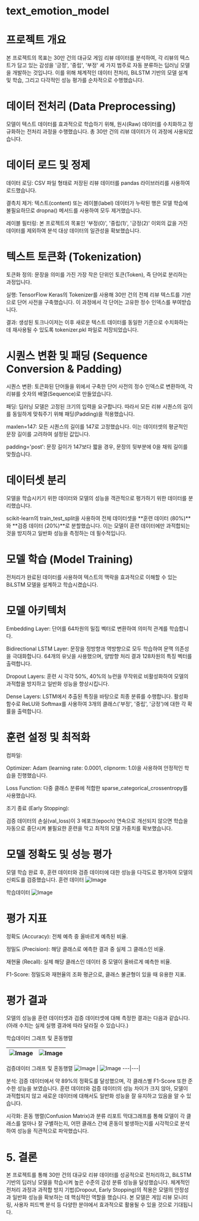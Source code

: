 # text_emotion_model

# 프로젝트 개요 
본 프로젝트의 목표는 30만 건의 대규모 게임 리뷰 데이터를 분석하여, 각 리뷰의 텍스트가 담고 있는 감성을 '긍정', '중립', '부정' 세 가지 범주로 자동 분류하는 딥러닝 모델을 개발하는 것입니다. 이를 위해 체계적인 데이터 전처리, BiLSTM 기반의 모델 설계 및 학습, 그리고 다각적인 성능 평가를 순차적으로 수행했습니다.

# 데이터 전처리 (Data Preprocessing)
모델이 텍스트 데이터를 효과적으로 학습하기 위해, 원시(Raw) 데이터를 수치화하고 정규화하는 전처리 과정을 수행했습니다. 총 30만 건의 리뷰 데이터가 이 과정에 사용되었습니다.

# 데이터 로드 및 정제
데이터 로딩: CSV 파일 형태로 저장된 리뷰 데이터를 pandas 라이브러리를 사용하여 로드했습니다.

결측치 제거: 텍스트(content) 또는 레이블(label) 데이터가 누락된 행은 모델 학습에 불필요하므로 dropna() 메서드를 사용하여 모두 제거했습니다.

레이블 필터링: 본 프로젝트의 목표인 '부정(0)', '중립(1)', '긍정(2)' 이외의 값을 가진 데이터를 제외하여 분석 대상 데이터의 일관성을 확보했습니다.

# 텍스트 토큰화 (Tokenization)
토큰화 정의: 문장을 의미를 가진 가장 작은 단위인 토큰(Token), 즉 단어로 분리하는 과정입니다.

실행: TensorFlow Keras의 Tokenizer를 사용해 30만 건의 전체 리뷰 텍스트를 기반으로 단어 사전을 구축했습니다. 이 과정에서 각 단어는 고유한 정수 인덱스를 부여받습니다.

결과: 생성된 토크나이저는 이후 새로운 텍스트 데이터를 동일한 기준으로 수치화하는 데 재사용될 수 있도록 tokenizer.pkl 파일로 저장되었습니다.

# 시퀀스 변환 및 패딩 (Sequence Conversion & Padding)
시퀀스 변환: 토큰화된 단어들을 위에서 구축한 단어 사전의 정수 인덱스로 변환하여, 각 리뷰를 숫자의 배열(Sequence)로 만들었습니다.

패딩: 딥러닝 모델은 고정된 크기의 입력을 요구합니다. 따라서 모든 리뷰 시퀀스의 길이를 동일하게 맞춰주기 위해 패딩(Padding)을 적용했습니다.

maxlen=147: 모든 시퀀스의 길이를 147로 고정했습니다. 이는 데이터셋의 평균적인 문장 길이를 고려하여 설정된 값입니다.

padding='post': 문장 길이가 147보다 짧을 경우, 문장의 뒷부분에 0을 채워 길이를 맞췄습니다.

# 데이터셋 분리
모델을 학습시키기 위한 데이터와 모델의 성능을 객관적으로 평가하기 위한 데이터를 분리했습니다.

scikit-learn의 train_test_split을 사용하여 전체 데이터셋을 **훈련 데이터 (80%)**와 **검증 데이터 (20%)**로 분할했습니다. 이는 모델이 훈련 데이터에만 과적합되는 것을 방지하고 일반화 성능을 측정하는 데 필수적입니다.

# 모델 학습 (Model Training)
전처리가 완료된 데이터를 사용하여 텍스트의 맥락을 효과적으로 이해할 수 있는 BiLSTM 모델을 설계하고 학습시켰습니다.

# 모델 아키텍처
Embedding Layer: 단어를 64차원의 밀집 벡터로 변환하여 의미적 관계를 학습합니다.

Bidirectional LSTM Layer: 문장을 정방향과 역방향으로 모두 학습하여 문맥 의존성을 극대화합니다. 64개의 유닛을 사용했으며, 양방향 처리 결과 128차원의 특징 벡터를 출력합니다.

Dropout Layers: 훈련 시 각각 50%, 40%의 뉴런을 무작위로 비활성화하여 모델의 과적합을 방지하고 일반화 성능을 향상시킵니다.

Dense Layers: LSTM에서 추출된 특징을 바탕으로 최종 분류를 수행합니다. 활성화 함수로 ReLU와 Softmax를 사용하여 3개의 클래스('부정', '중립', '긍정')에 대한 각 확률을 출력합니다.

# 훈련 설정 및 최적화
컴파일:

Optimizer: Adam (learning rate: 0.0001, clipnorm: 1.0)을 사용하여 안정적인 학습을 진행했습니다.

Loss Function: 다중 클래스 분류에 적합한 sparse_categorical_crossentropy를 사용했습니다.

조기 종료 (Early Stopping):

검증 데이터의 손실(val_loss)이 3 에포크(epoch) 연속으로 개선되지 않으면 학습을 자동으로 중단시켜 불필요한 훈련을 막고 최적의 모델 가중치를 확보했습니다.

# 모델 정확도 및 성능 평가
모델 학습 완료 후, 훈련 데이터와 검증 데이터에 대한 성능을 다각도로 평가하여 모델의 신뢰도를 검증했습니다.
훈련 데이터 
![Image](https://github.com/user-attachments/assets/6b816cb5-1eea-41f6-ace4-98847012ddb1)

학습데이터
![Image](https://github.com/user-attachments/assets/4f4bf020-8219-44b6-8dcb-55f978f23200)
# 평가 지표
정확도 (Accuracy): 전체 예측 중 올바르게 예측된 비율.

정밀도 (Precision): 해당 클래스로 예측한 결과 중 실제 그 클래스인 비율.

재현율 (Recall): 실제 해당 클래스인 데이터 중 모델이 올바르게 예측한 비율.

F1-Score: 정밀도와 재현율의 조화 평균으로, 클래스 불균형이 있을 때 유용한 지표.

# 평가 결과
모델의 성능을 훈련 데이터셋과 검증 데이터셋에 대해 측정한 결과는 다음과 같습니다. (아래 수치는 실제 실행 결과에 따라 달라질 수 있습니다.)

학습데이터 그래프 및 혼동행렬

![Image](https://github.com/user-attachments/assets/cd99fd62-c3e2-4f01-9576-e89618879cb5) | ![Image](https://github.com/user-attachments/assets/7721fd6b-a06e-49b4-8690-48485bd13e8f) 
---|---|

검증데이터 그래프 및 혼동행렬
![Image](https://github.com/user-attachments/assets/b2cb0d5b-7987-405e-91fe-238bff144a82) | ![Image](https://github.com/user-attachments/assets/0d168abe-9657-4daf-be6e-61e1c19696ea) 
---|---|


분석: 검증 데이터에서 약 89%의 정확도를 달성했으며, 각 클래스별 F1-Score 또한 준수한 성능을 보였습니다. 훈련 데이터와 검증 데이터의 성능 차이가 크지 않아, 모델이 과적합되지 않고 새로운 데이터에 대해서도 일반화 성능을 잘 유지하고 있음을 알 수 있습니다.

시각화: 혼동 행렬(Confusion Matrix)과 분류 리포트 막대그래프를 통해 모델이 각 클래스를 얼마나 잘 구별하는지, 어떤 클래스 간에 혼동이 발생하는지를 시각적으로 분석하여 성능을 직관적으로 파악했습니다.

# 5. 결론
본 프로젝트를 통해 30만 건의 대규모 리뷰 데이터를 성공적으로 전처리하고, BiLSTM 기반의 딥러닝 모델을 학습시켜 높은 수준의 감성 분류 성능을 달성했습니다. 체계적인 전처리 과정과 과적합 방지 기법(Dropout, Early Stopping)의 적용은 모델의 안정성과 일반화 성능을 확보하는 데 핵심적인 역할을 했습니다. 본 모델은 게임 리뷰 모니터링, 사용자 피드백 분석 등 다양한 분야에서 효과적으로 활용될 수 있을 것으로 기대됩니다.
